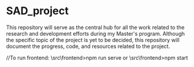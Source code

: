 # SAD_project
This repository will serve as the central hub for all the work related to the research and development efforts during my Master's program. Although the specific topic of the project is yet to be decided, this repository will document the progress, code, and resources related to the project. 


//To run frontend: \src\frontend>npm run serve or \src\frontend>npm start
